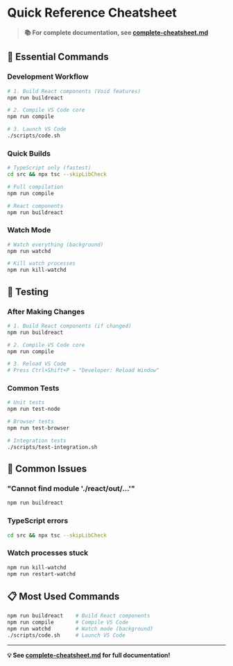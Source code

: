 # Quick Reference Cheatsheet

> **📚 For complete documentation, see [complete-cheatsheet.md](./complete-cheatsheet.md)**

## 🚀 Essential Commands

### Development Workflow

```bash
# 1. Build React components (Void features)
npm run buildreact

# 2. Compile VS Code core
npm run compile

# 3. Launch VS Code
./scripts/code.sh
```

### Quick Builds

```bash
# TypeScript only (fastest)
cd src && npx tsc --skipLibCheck

# Full compilation
npm run compile

# React components
npm run buildreact
```

### Watch Mode

```bash
# Watch everything (background)
npm run watchd

# Kill watch processes
npm run kill-watchd
```

## 🧪 Testing

### After Making Changes

```bash
# 1. Build React components (if changed)
npm run buildreact

# 2. Compile VS Code core
npm run compile

# 3. Reload VS Code
# Press Ctrl+Shift+P → "Developer: Reload Window"
```

### Common Tests

```bash
# Unit tests
npm run test-node

# Browser tests
npm run test-browser

# Integration tests
./scripts/test-integration.sh
```

## 🐛 Common Issues

### "Cannot find module './react/out/...'"

```bash
npm run buildreact
```

### TypeScript errors

```bash
cd src && npx tsc --skipLibCheck
```

### Watch processes stuck

```bash
npm run kill-watchd
npm run restart-watchd
```

## 📋 Most Used Commands

```bash
npm run buildreact    # Build React components
npm run compile       # Compile VS Code
npm run watchd        # Watch mode (background)
./scripts/code.sh     # Launch VS Code
```

---

**💡 See [complete-cheatsheet.md](./complete-cheatsheet.md) for full documentation!**
